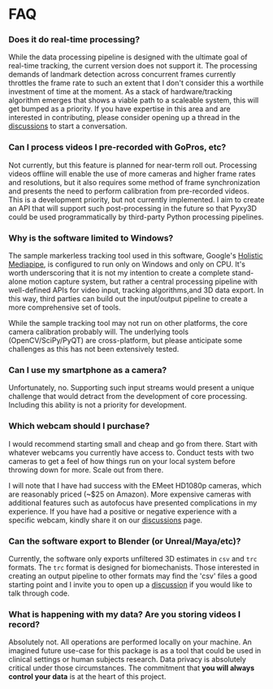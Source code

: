 # FAQ

### Does it do real-time processing?

While the data processing pipeline is designed with the ultimate goal of real-time tracking, the current version does not support it. The processing demands of landmark detection across concurrent frames currently throttles the frame rate to such an extent that I don't consider this a worthile investment of time at the moment. As a stack of hardware/tracking algorithm emerges that shows a viable path to a scaleable system, this will get bumped as a priority. If you have expertise in this area and are interested in contributing, please consider opening up a thread in the [discussions](https://github.com/mprib/pyxy3d/discussions) to start a conversation.

### Can I process videos I pre-recorded with GoPros, etc?

Not currently, but this feature is planned for near-term roll out. Processing videos offline will enable the use of more cameras and higher frame rates and resolutions, but it also requires some method of frame synchronization and presents the need to perform calibration from pre-recorded videos. This is a development priority, but not currently implemented. I aim to create an API that will support such post-processing in the future so that Pyxy3D could be used programmatically by third-party Python processing pipelines.

### Why is the software limited to Windows?

The sample markerless tracking tool used in this software, Google's [Holistic Mediapipe](https://github.com/google/mediapipe/blob/master/docs/solutions/holistic.md), is configured to run only on Windows and only on CPU. It's worth underscoring that it is not my intention to create a complete stand-alone motion capture system, but rather a central processing pipeline with well-defined APIs for video input, tracking algorithms,and 3D data export. In this way, third parties can build out the input/output pipeline to create a more comprehensive set of tools.


While the sample tracking tool may not run on other platforms, the core camera calibration probably will. The underlying tools (OpenCV/SciPy/PyQT) are cross-platform, but please anticipate some challenges as this has not been extensively tested.

### Can I use my smartphone as a camera?

Unfortunately, no. Supporting such input streams would present a unique challenge that would detract from the development of core processing. Including this ability is not a priority for development.

### Which webcam should I purchase?

I would recommend starting small and cheap and go from there. Start with whatever webcams you currently have access to. Conduct tests with two cameras to get a feel of how things run on your local system before throwing down for more. Scale out from there.

I will note that I have had success with the EMeet HD1080p cameras, which are reasonably priced (~$25 on Amazon). More expensive cameras with additional features such as autofocus have presented complications in my experience. If you have had a positive or negative experience with a specific webcam, kindly share it on our [discussions](https://github.com/mprib/pyxy3d/discussions) page.

### Can the software export to Blender (or Unreal/Maya/etc)?

Currently, the software only exports unfiltered 3D estimates in `csv` and `trc` formats. The `trc` format is designed for biomechanists. Those interested in creating an output pipeline to other formats may find the 'csv' files a good starting point and I invite you to open up a [discussion](https://github.com/mprib/pyxy3d/discussions) if you would like to talk through code.

### What is happening with my data? Are you storing videos I record?

Absolutely not. All operations are performed locally on your machine. An imagined future use-case for this package is as a tool that could be used in clinical settings or human subjects research. Data privacy is absolutely critical under those circumstances. The commitment that **you will always control your data** is at the heart of this project. 

